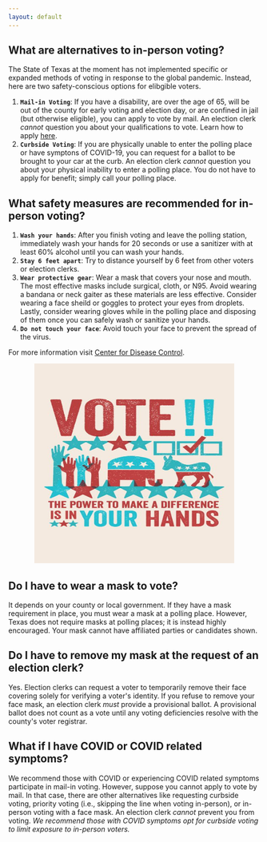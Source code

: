 ```yaml
---
layout: default
---
```

## What are alternatives to in-person voting? 
The State of Texas at the moment has not implemented specific or expanded methods of voting in response to the global pandemic. Instead, here are two safety-conscious options for elibgible voters. 
<br/>
1. **`Mail-in Voting`**: If you have a disability, are over the age of 65, will be out of the county for early voting and election day, or are confined in jail (but otherwise eligible), you can apply to vote by mail. An election clerk _cannot_ question you about your qualifications to vote. Learn how to apply [here](https://www.sos.texas.gov/elections/voter/reqabbm.shtml).
2. **`Curbside Voting`**: If you are physically unable to enter the polling place or have symptons of COVID-19, you can request for a ballot to be brought to your car at the curb. An election clerk _cannot_ question you about your physical inability to enter a polling place. You do not have to apply for benefit; simply call your polling place. 

## What safety measures are recommended for in-person voting?
1. **`Wash your hands`**: After you finish voting and leave the polling station, immediately wash your hands for 20 seconds or use a sanitizer with at least 60% alcohol until you can wash your hands.
2. **`Stay 6 feet apart`**: Try to distance yourself by 6 feet from other voters or election clerks. 
3. **`Wear protective gear`**: Wear a mask that covers your nose and mouth. The most effective masks include surgical, cloth, or N95. Avoid wearing a bandana or neck gaiter as these materials are less effective. Consider wearing a face sheild or goggles to protect your eyes from droplets. Lastly, consider wearing gloves while in the polling place and disposing of them once you can safely wash or sanitize your hands. 
4. **`Do not touch your face`**: Avoid touch your face to prevent the spread of the virus. 

For more information visit [Center for Disease Control](https://www.cdc.gov/coronavirus/2019-ncov/your-health/need-to-know.html).
<br/>

<p align="center">
  <img src="img2.jpg" width="400" height="400">
</p>

## Do I have to wear a mask to vote? 
It depends on your county or local government. If they have a mask requirement in place, you must wear a mask at a polling place. However, Texas does not require masks at polling places; it is instead highly encouraged. Your mask cannot have affiliated parties or candidates shown. 
<br/>

## Do I have to remove my mask at the request of an election clerk?
Yes. Election clerks can request a voter to temporarily remove their face covering solely for verifying a voter's identity. If you refuse to remove your face mask, an election clerk _must_ provide a provisional ballot. A provisional ballot does not count as a vote until any voting deficiencies resolve with the county's voter registrar. 
<br/> 

## What if I have COVID or COVID related symptoms? 
We recommend those with COVID or experiencing COVID related symptoms participate in mail-in voting. However, suppose you cannot apply to vote by mail. In that case, there are other alternatives like requesting curbside voting, priority voting (i.e., skipping the line when voting in-person), or in-person voting with a face mask. An election clerk _cannot_ prevent you from voting. _We recommend those with COVID symptoms opt for curbside voting to limit exposure to in-person voters._

